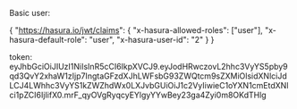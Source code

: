 Basic user:

{
  "https://hasura.io/jwt/claims": {
    "x-hasura-allowed-roles": ["user"],
    "x-hasura-default-role": "user",
    "x-hasura-user-id": "2"
  }
}

token: eyJhbGciOiJIUzI1NiIsInR5cCI6IkpXVCJ9.eyJodHRwczovL2hhc3VyYS5pby9qd3QvY2xhaW1zIjp7IngtaGFzdXJhLWFsbG93ZWQtcm9sZXMiOlsidXNlciJdLCJ4LWhhc3VyYS1kZWZhdWx0LXJvbGUiOiJ1c2VyIiwieC1oYXN1cmEtdXNlci1pZCI6IjIifX0.mrF_qyOVgRyqcyEYlgyYYwBey23ga4Zyi0m8OKdTHlg